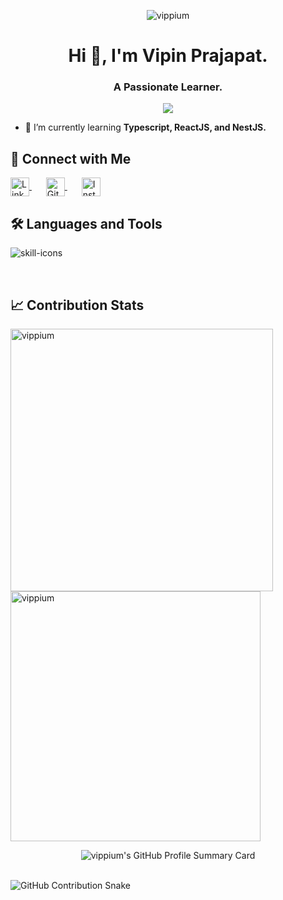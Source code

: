 <p align="center"> <img src="https://komarev.com/ghpvc/?username=vippium&label=Profile%20views&color=FFA500&style=flat" alt="vippium" /> </p>

<h1 align="center">Hi 👋, I'm Vipin Prajapat.</h1>
<h3 align="center">A Passionate Learner.</h3>

<p align="center"> <img src="https://github-profile-trophy.vercel.app/?username=vippium&theme=default&no-frame=true&no-bg=true&margin-w=4)" /> </p>

- 🌱 I’m currently learning **Typescript, ReactJS, and NestJS.**

## 🤝 Connect with Me

<p align="left">
  <a href="https://linkedin.com/in/vipin~prajapat" target="_blank" style="margin-right: 15px;">
    <img align="center" src="https://raw.githubusercontent.com/rahuldkjain/github-profile-readme-generator/master/src/images/icons/Social/linked-in-alt.svg" alt="LinkedIn" height="30" width="30" />
  </a> &nbsp;
  <a href="https://github.com/vippium" target="_blank" style="margin-right: 15px;">
    <img align="center" src="https://raw.githubusercontent.com/rahuldkjain/github-profile-readme-generator/master/src/images/icons/Social/github.svg" alt="GitHub" height="30" width="30" />
  </a> &nbsp;
  <a href="https://instagram.com/vip.in_jpr.sanganer" target="_blank">
    <img align="center" src="https://raw.githubusercontent.com/rahuldkjain/github-profile-readme-generator/master/src/images/icons/Social/instagram.svg" alt="Instagram" height="30" width="30" />
  </a>
</p>


## 🛠️ Languages and Tools

<p align="left">
  <img src="https://skillicons.dev/icons?i=c,html,css,python,js,ts,nodejs,git,vscode" alt="skill-icons" />
</p>

<br />

## 📈 Contribution Stats


<p><img align="left" src="https://github-readme-streak-stats.herokuapp.com/?user=vippium&" alt="vippium" width="420" /></p>

<p><img align="center" src="https://github-readme-stats.vercel.app/api?username=vippium&show_icons=true&locale=en" alt="vippium" width="400" /></p>
<p align="center">
  <img src="http://github-profile-summary-cards.vercel.app/api/cards/profile-details?username=vippium&theme=vue" alt="vippium's GitHub Profile Summary Card" />
</p>


<br />

<!-- GitHub contribution graph snake animation -->

<picture>
  <source srcset="https://github.com/vippium/vippium/blob/output/github-snake-dark.svg" media="(prefers-color-scheme: dark)" />
  <img src="https://github.com/vippium/vippium/blob/output/github-snake.svg" alt="GitHub Contribution Snake" />
</picture>


